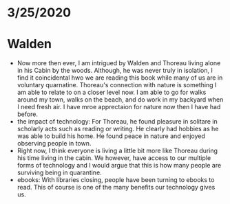 # 3/25/2020

# Walden 
- Now more then ever, I am intrigued by Walden and Thoreau living alone in his Cabin by the woods. Although, he was never truly in isolation, I find it coincidental hwo we are reading this book while many of us are in voluntary quarnatine. Thoreau's connection with nature is something I am able to relate to on a closer level now. I am able to go for walks around my town, walks on the beach, and do work in my backyard when I need fresh air. I have mroe apprectaion for nature now then I have had before.  
- the impact of technology: For Thoreau, he found pleasure in solitare in scholarly acts such as reading or writing. He clearly had hobbies as he was able to build his home. He found peace in nature and enjoyed observing people in town.
- Right now, I think everyone is living a little bit more like Thoreau during his time living in the cabin. We however, have access to our multiple forms of technology and I would argue that this is how many people are surviving being in quarantine.
- ebooks: With libraries closing, people have been turning to ebooks to read. This of course is one of the many benefits our technology gives us. 